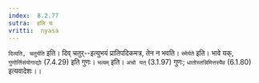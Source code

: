 ```yaml
---
index:  8.2.77
sutra:  हलि च
vritti:  nyasa
---
```


`दिव्यति, चतुर्यति` इति। दिव् चतुर्--इत्युभयं प्रातिपदिकमत्र, तेन न भवति। `स्मेर्यते` इति। भावे यक्, `गुणोर्त्तिसंयोगाद्योः` (7.4.29) इति गुणः। `भव्यम्` इति। `अचो यत्` (3.1.97) गुणः; `धातोस्तन्निमित्तस्यैव` (6.1.80) इत्यवादेशः।।

